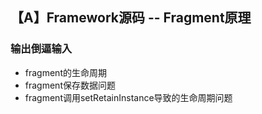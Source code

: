 ## 【A】Framework源码 -- Fragment原理



### 输出倒逼输入

-  fragment的生命周期
-  fragment保存数据问题
-  fragment调用setRetainInstance导致的生命周期问题
































































